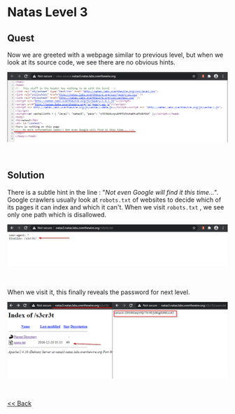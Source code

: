 # Natas Level 3

## Quest
Now we are greeted with a webpage similar to previous level, but when we look at its source code, we see there are no obvious hints.

![Level3 Image](./images/Level3.png)

<br/>

## Solution
There is a subtle hint in the line : "_Not even Google will find it this time..."_. Google crawlers usually look at `robots.txt` of websites to decide which of its pages it can index and which it can't. When we visit `robots.txt` , we see only one path which is disallowed. 

![Level 3.1 solution](./images/Level3.1_solution.png)

<br/>
<br/>
When we visit it, this finally reveals the password for next level.

![Level3 solution](./images/Level3_solution.png)

<br/>

[<< Back](https://grey-fish.github.io/Natas/index.html)
